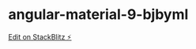 # angular-material-9-bjbyml

[Edit on StackBlitz ⚡️](https://stackblitz.com/edit/angular-material-9-bjbyml)